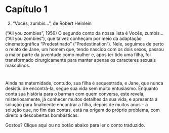 # Capítulo 1

2. “Vocês, zumbis…”, de Robert Heinlein

(“All you zombies”, 1959)
O segundo conto da nossa lista é Vocês, zumbis… (“All you zombies“), que talvez conheçam por meio da adaptação cinematográfica “Predestinado” (“Predestination“). Nele, seguimos de perto o relato de Jane, um homem que, tendo nascido com os dois sexos, passou a maior parte da juventude como mulher e, após ter tido uma filha, foi transformado cirurgicamente para manter apenas os caracteres sexuais masculinos.

#

Ainda na maternidade, contudo, sua filha é sequestrada, e Jane, que nunca desistiu de encontrá-la, segue sua vida sem muito entusiasmo. Enquanto conta sua história para o barman com quem conversa, este revela, misteriosamente, já conhecer muitos detalhes da sua vida, e apresenta a solução para finalmente encontrar a filha, depois de muitos anos – a solução que, no fim das contas, está na origem do próprio problema, com direito a descobertas bombásticas.

Gostou? Clique aqui ou no botão abaixo para ler o conto traduzido.